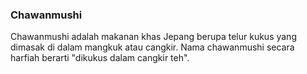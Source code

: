 
### Chawanmushi
Chawanmushi adalah makanan khas Jepang berupa telur kukus yang dimasak di dalam mangkuk atau cangkir. Nama chawanmushi secara harfiah berarti "dikukus dalam cangkir teh".